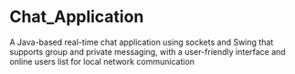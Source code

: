 # Chat_Application
A Java-based real-time chat application using sockets and Swing that supports group and private messaging, with a user-friendly interface and online users list for local network communication
